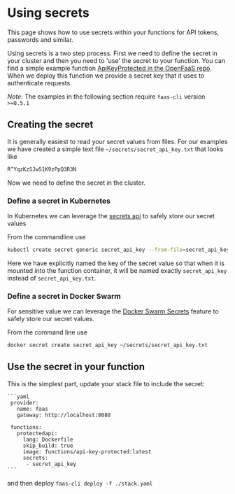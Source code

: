 # Using secrets

This page shows how to use secrets within your functions for API tokens, passwords and similar.

Using secrets is a two step process. First we need to define the secret in your cluster and then you need to 'use' the secret to your function. You can find a simple example function [ApiKeyProtected in the OpenFaaS repo](https://github.com/openfaas/faas/tree/master/sample-functions/ApiKeyProtected-Secrets). When we deploy this function we provide a secret key that it uses to authenticate requests.

_Note_: The examples in the following section require `faas-cli` version `>=0.5.1`

## Creating the secret

It is generally easiest to read your secret values from files. For our examples we have created a simple text file `~/secrets/secret_api_key.txt` that looks like

```txt
R^YqzKzSJw51K9zPpQ3R3N
```

Now we need to define the secret in the cluster.

### Define a secret in Kubernetes

In Kubernetes we can leverage the [secrets api](https://kubernetes.io/docs/concepts/configuration/secret/) to safely store our secret values

From the commandline use

```sh
kubectl create secret generic secret_api_key --from-file=secret_api_key=~/secrets/secret_api_key.txt
```

Here we have explicitly named the key of the secret value so that when it is mounted into the function container, it will be named exactly `secret_api_key` instead of `secret_api_key.txt`.

### Define a secret in Docker Swarm

For sensitive value we can leverage the [Docker Swarm Secrets](https://docs.docker.com/engine/swarm/secrets/) feature to safely store our secret values.

From the command line use

```sh
docker secret create secret_api_key ~/secrets/secret_api_key.txt
```

## Use the secret in your function

This is the simplest part, update your stack file to include the secret:

    ```yaml
     provider:
       name: faas
       gateway: http://localhost:8080

     functions:
       protectedapi:
         lang: Dockerfile
         skip_build: true
         image: functions/api-key-protected:latest
         secrets:
          - secret_api_key
    ```

and then deploy `faas-cli deploy -f ./stack.yaml`
